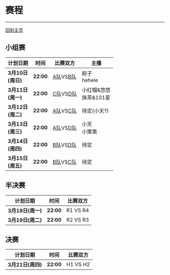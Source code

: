 # 赛程
---
[回到主页](README.md)

## 小组赛

|计划日期|时间|比赛双方|主播|
|--------|------|----|---|
|**3月10日<br>(周日)** | **22:00** | [A队][ta]VS[B队][tb] |粽子<br>hehele
|**3月11日<br>(周一)** | **22:00** | [C队][tc]VS[D队][td] |小红帽&悠悠<br>抹茶&101星
|**3月12日<br>(周二)** | **22:00** | [A队][ta]VS[C队][tc] |待定(小天?)
|**3月13日<br>(周三)** | **22:00** | [A队][ta]VS[D队][tb] |小天<br>小策策
|**3月14日<br>(周四)** | **22:00** | [B队][ta]VS[D队][td] |待定
|**3月15日<br>(周五)** | **22:00** | [B队][ta]VS[C队][tb] |待定

## 半决赛

|计划日期|时间|比赛双方|
|--------|------|----|
|**3月18日(周一)** | **22:00** | R1 VS R4 |
|**3月19日(周二)** | **22:00** | R2 VS R3 |

## 决赛

|计划日期|时间|比赛双方|
|--------|------|----|
|**3月21日(周四)** | **22:00** | H1 VS H2 |

[ta]: teama.md
[tb]: teamb.md
[tc]: teamc.md
[td]: teamd.md
